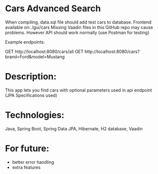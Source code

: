 # Cars Advanced Search

When compiling, data.sql file should add test cars to database.
Frontend available on: /gui/cars
Missing Vaadin files in this GitHub repo may cause problems. 
However API should work normally (use Postman for testing)

Example endpoints:

GET http://localhost:8080/cars/all
GET http://localhost:8080/cars?brand=Ford&model=Mustang

# Description: 

This app lets you find cars with optional parameters used in api endpoint (JPA Specifications used)

# Technologies: 

Java, Spring Boot, Spring Data JPA, Hibernate, H2 database, Vaadin

# For future:

- better error handling
- extra features
